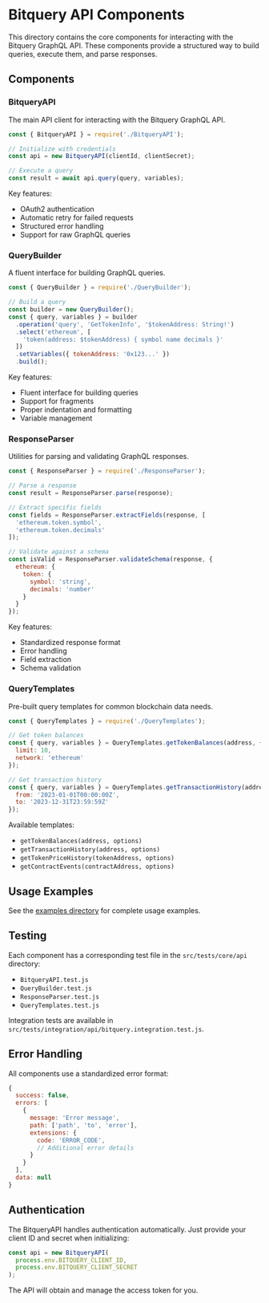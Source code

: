 # Bitquery API Components

This directory contains the core components for interacting with the Bitquery GraphQL API. These components provide a structured way to build queries, execute them, and parse responses.

## Components

### BitqueryAPI

The main API client for interacting with the Bitquery GraphQL API.

```javascript
const { BitqueryAPI } = require('./BitqueryAPI');

// Initialize with credentials
const api = new BitqueryAPI(clientId, clientSecret);

// Execute a query
const result = await api.query(query, variables);
```

Key features:
- OAuth2 authentication
- Automatic retry for failed requests
- Structured error handling
- Support for raw GraphQL queries

### QueryBuilder

A fluent interface for building GraphQL queries.

```javascript
const { QueryBuilder } = require('./QueryBuilder');

// Build a query
const builder = new QueryBuilder();
const { query, variables } = builder
  .operation('query', 'GetTokenInfo', '$tokenAddress: String!')
  .select('ethereum', [
    'token(address: $tokenAddress) { symbol name decimals }'
  ])
  .setVariables({ tokenAddress: '0x123...' })
  .build();
```

Key features:
- Fluent interface for building queries
- Support for fragments
- Proper indentation and formatting
- Variable management

### ResponseParser

Utilities for parsing and validating GraphQL responses.

```javascript
const { ResponseParser } = require('./ResponseParser');

// Parse a response
const result = ResponseParser.parse(response);

// Extract specific fields
const fields = ResponseParser.extractFields(response, [
  'ethereum.token.symbol',
  'ethereum.token.decimals'
]);

// Validate against a schema
const isValid = ResponseParser.validateSchema(response, {
  ethereum: {
    token: {
      symbol: 'string',
      decimals: 'number'
    }
  }
});
```

Key features:
- Standardized response format
- Error handling
- Field extraction
- Schema validation

### QueryTemplates

Pre-built query templates for common blockchain data needs.

```javascript
const { QueryTemplates } = require('./QueryTemplates');

// Get token balances
const { query, variables } = QueryTemplates.getTokenBalances(address, {
  limit: 10,
  network: 'ethereum'
});

// Get transaction history
const { query, variables } = QueryTemplates.getTransactionHistory(address, {
  from: '2023-01-01T00:00:00Z',
  to: '2023-12-31T23:59:59Z'
});
```

Available templates:
- `getTokenBalances(address, options)`
- `getTransactionHistory(address, options)`
- `getTokenPriceHistory(tokenAddress, options)`
- `getContractEvents(contractAddress, options)`

## Usage Examples

See the [examples directory](../../examples/bitquery-api-example.js) for complete usage examples.

## Testing

Each component has a corresponding test file in the `src/tests/core/api` directory:

- `BitqueryAPI.test.js`
- `QueryBuilder.test.js`
- `ResponseParser.test.js`
- `QueryTemplates.test.js`

Integration tests are available in `src/tests/integration/api/bitquery.integration.test.js`.

## Error Handling

All components use a standardized error format:

```javascript
{
  success: false,
  errors: [
    {
      message: 'Error message',
      path: ['path', 'to', 'error'],
      extensions: {
        code: 'ERROR_CODE',
        // Additional error details
      }
    }
  ],
  data: null
}
```

## Authentication

The BitqueryAPI handles authentication automatically. Just provide your client ID and secret when initializing:

```javascript
const api = new BitqueryAPI(
  process.env.BITQUERY_CLIENT_ID,
  process.env.BITQUERY_CLIENT_SECRET
);
```

The API will obtain and manage the access token for you. 